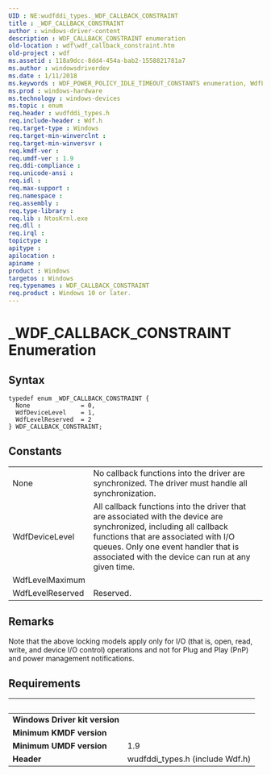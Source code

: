 ```yaml
---
UID : NE:wudfddi_types._WDF_CALLBACK_CONSTRAINT
title : _WDF_CALLBACK_CONSTRAINT
author : windows-driver-content
description : WDF_CALLBACK_CONSTRAINT enumeration
old-location : wdf\wdf_callback_constraint.htm
old-project : wdf
ms.assetid : 118a9dcc-8dd4-454a-bab2-1558821781a7
ms.author : windowsdriverdev
ms.date : 1/11/2018
ms.keywords : WDF_POWER_POLICY_IDLE_TIMEOUT_CONSTANTS enumeration, WdfLevelReserved, None, wdf.wdf_callback_constraint, WDF_POWER_POLICY_IDLE_TIMEOUT_CONSTANTS, WDF_CALLBACK_CONSTRAINT, wudfddi_types/None, WdfDeviceLevel, wudfddi_types/WdfLevelReserved, wudfddi_types/WdfDeviceLevel, wudfddi_types/WDF_POWER_POLICY_IDLE_TIMEOUT_CONSTANTS, _WDF_CALLBACK_CONSTRAINT
ms.prod : windows-hardware
ms.technology : windows-devices
ms.topic : enum
req.header : wudfddi_types.h
req.include-header : Wdf.h
req.target-type : Windows
req.target-min-winverclnt : 
req.target-min-winversvr : 
req.kmdf-ver : 
req.umdf-ver : 1.9
req.ddi-compliance : 
req.unicode-ansi : 
req.idl : 
req.max-support : 
req.namespace : 
req.assembly : 
req.type-library : 
req.lib : NtosKrnl.exe
req.dll : 
req.irql : 
topictype : 
apitype : 
apilocation : 
apiname : 
product : Windows
targetos : Windows
req.typenames : WDF_CALLBACK_CONSTRAINT
req.product : Windows 10 or later.
---
```


# _WDF_CALLBACK_CONSTRAINT Enumeration


## Syntax
````
typedef enum _WDF_CALLBACK_CONSTRAINT { 
  None              = 0,
  WdfDeviceLevel    = 1,
  WdfLevelReserved  = 2
} WDF_CALLBACK_CONSTRAINT;
````

## Constants

<table>

<tr>
<td>None</td>
<td>No callback functions into the driver are synchronized.  The driver must handle all synchronization.</td>
</tr>

<tr>
<td>WdfDeviceLevel</td>
<td>All callback functions into the driver that are associated with the device are synchronized, including all callback functions that are associated with I/O queues. Only one event handler that is associated with the device can run at any given time.</td>
</tr>

<tr>
<td>WdfLevelMaximum</td>
<td></td>
</tr>

<tr>
<td>WdfLevelReserved</td>
<td>Reserved.</td>
</tr>
</table>

## Remarks

Note that the above locking models apply only for I/O (that is, open, read, write, and device I/O control) operations and not for Plug and Play (PnP) and power management notifications.

## Requirements
| &nbsp; | &nbsp; |
| ---- |:---- |
| **Windows Driver kit version** |  |
| **Minimum KMDF version** |  |
| **Minimum UMDF version** | 1.9 |
| **Header** | wudfddi_types.h (include Wdf.h) |